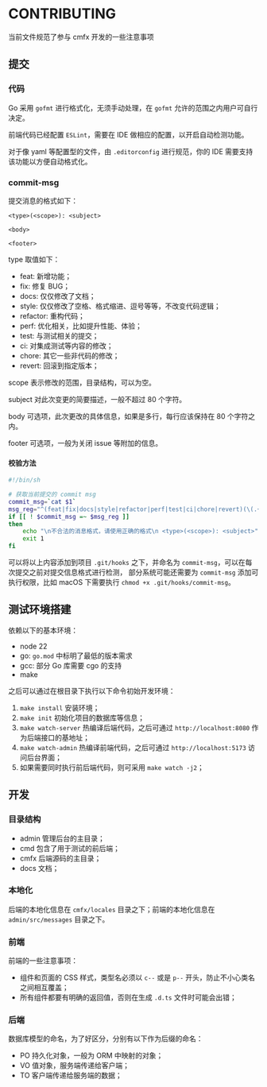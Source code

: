 # CONTRIBUTING

当前文件规范了参与 cmfx 开发的一些注意事项

## 提交

### 代码

Go 采用 `gofmt` 进行格式化，无须手动处理，在 `gofmt` 允许的范围之内用户可自行决定。

前端代码已经配置 `ESLint`，需要在 IDE 做相应的配置，以开启自动检测功能。

对于像 yaml 等配置型的文件，由 `.editorconfig` 进行规范，你的 IDE 需要支持该功能以方便自动格式化。

### commit-msg

提交消息的格式如下：
```
<type>(<scope>): <subject>

<body>

<footer>
```
type 取值如下：
 - feat: 新增功能；
 - fix: 修复 BUG；
 - docs: 仅仅修改了文档；
 - style: 仅仅修改了空格、格式缩进、逗号等等，不改变代码逻辑；
 - refactor: 重构代码；
 - perf: 优化相关，比如提升性能、体验；
 - test: 与测试相关的提交；
 - ci: 对集成测试等内容的修改；
 - chore: 其它一些非代码的修改；
 - revert: 回滚到指定版本；
 
scope 表示修改的范围，目录结构，可以为空。

subject 对此次变更的简要描述，一般不超过 80 个字符。

body 可选项，此次更改的具体信息，如果是多行，每行应该保持在 80 个字符之内。

footer 可选项，一般为关闭 issue 等附加的信息。

#### 校验方法

```bash
#!/bin/sh

# 获取当前提交的 commit msg
commit_msg=`cat $1`
msg_reg="^(feat|fix|docs|style|refactor|perf|test|ci|chore|revert)(\(.+\))?: .{1,80}"
if [[ ! $commit_msg =~ $msg_reg ]]
then
    echo "\n不合法的消息格式，请使用正确的格式\n <type>(<scope>): <subject>"
    exit 1
fi
```

可以将以上内容添加到项目 `.git/hooks` 之下，并命名为 `commit-msg`，可以在每次提交之前对提交信息格式进行检测，
部分系统可能还需要为 `commit-msg` 添加可执行权限，比如 macOS 下需要执行 `chmod +x .git/hooks/commit-msg`。

## 测试环境搭建

依赖以下的基本环境：

- node 22
- go: `go.mod` 中标明了最低的版本需求
- gcc: 部分 Go 库需要 cgo 的支持
- make

之后可以通过在根目录下执行以下命令初始开发环境：

1. `make install` 安装环境；
1. `make init` 初始化项目的数据库等信息；
1. `make watch-server` 热编译后端代码，之后可通过 `http://localhost:8080` 作为后端接口的基地址；
1. `make watch-admin` 热编译前端代码，之后可通过 `http://localhost:5173` 访问后台界面；
1. 如果需要同时执行前后端代码，则可采用 `make watch -j2`；

## 开发

### 目录结构

- admin 管理后台的主目录；
- cmd 包含了用于测试的前后端；
- cmfx 后端源码的主目录；
- docs 文档；

### 本地化

后端的本地化信息在 `cmfx/locales` 目录之下；前端的本地化信息在 `admin/src/messages` 目录之下。

### 前端

前端的一些注意事项：
 - 组件和页面的 CSS 样式，类型名必须以 `c--` 或是 `p--` 开头，防止不小心类名之间相互覆盖；
 - 所有组件都要有明确的返回值，否则在生成 `.d.ts` 文件时可能会出错；

### 后端

数据库模型的命名，为了好区分，分别有以下作为后缀的命名：

 - PO 持久化对象，一般为 ORM 中映射的对象；
 - VO 值对象，服务端传递给客户端；
 - TO 客户端传递给服务端的数据；